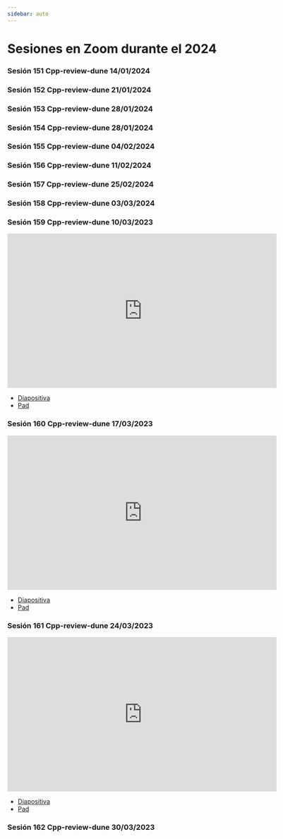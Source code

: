 ```yaml
---
sidebar: auto
---
```


# Sesiones en Zoom durante el 2024

### Sesión 151 Cpp-review-dune 14/01/2024

### Sesión 152 Cpp-review-dune 21/01/2024

### Sesión 153 Cpp-review-dune 28/01/2024

### Sesión 154 Cpp-review-dune 28/01/2024

### Sesión 155 Cpp-review-dune 04/02/2024

### Sesión 156 Cpp-review-dune 11/02/2024

### Sesión 157 Cpp-review-dune 25/02/2024

### Sesión 158 Cpp-review-dune 03/03/2024

### Sesión 159 Cpp-review-dune 10/03/2023

<iframe width="610" height="350"
  sandbox="allow-same-origin allow-scripts allow-popups"
  src="https://www.youtube-nocookie.com/embed/ak093OqOOO4"
  frameborder="0" allowfullscreen>
</iframe>

- [Diapositiva](https://cpp-review-dune.github.io/meetings-2022/2023-11-26.pdf)
- [Pad](https://yopad.eu/p/Dune-meeting-10-03-24-365days)

### Sesión 160 Cpp-review-dune 17/03/2023

<iframe width="610" height="350"
  sandbox="allow-same-origin allow-scripts allow-popups"
  src="https://www.youtube-nocookie.com/embed/IVhIDNtkFos"
  frameborder="0" allowfullscreen>
</iframe>

- [Diapositiva](https://cpp-review-dune.github.io/meetings-2022/2023-11-26.pdf)
- [Pad](https://yopad.eu/p/2024-03-17-365days)

### Sesión 161 Cpp-review-dune 24/03/2023

<iframe width="610" height="350"
  sandbox="allow-same-origin allow-scripts allow-popups"
  src="https://www.youtube-nocookie.com/embed/j7m8FfwqG4o"
  frameborder="0" allowfullscreen>
</iframe>

- [Diapositiva](https://cpp-review-dune.github.io/meetings-2022/2023-11-26.pdf)
- [Pad](https://yopad.eu/p/2024-03-24-365days)

### Sesión 162 Cpp-review-dune 30/03/2023

